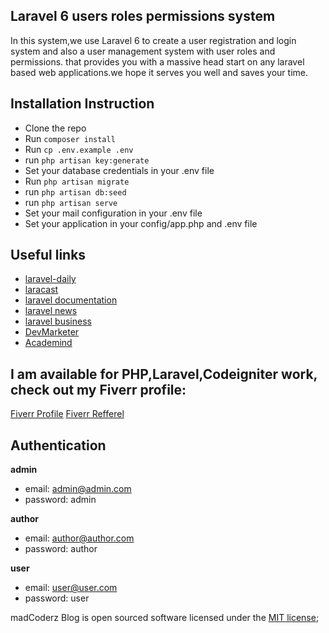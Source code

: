 ## Laravel 6 users roles permissions system

In this system,we use Laravel 6 to create a user registration and login system and also a user management system with user roles and permissions. that provides you with a massive head start on any laravel based web applications.we hope it serves you well and saves your time.

##  Installation Instruction

* Clone the repo
* Run `composer install`
* Run `cp .env.example .env`
* run `php artisan key:generate`
* Set your database credentials in your .env file
* Run `php artisan migrate`
* run `php artisan db:seed`
* run `php artisan serve`
* Set your mail configuration in your .env file
* Set your application  in your config/app.php and .env file

## Useful links

* [laravel-daily](https://laraveldaily.com/)
* [laracast](https://laracasts.com/)
* [laravel documentation](https://laravel.com/)
* [laravel news](https://laravel-news.com/)
* [laravel business](https://www.youtube.com/channel/UCTuplgOBi6tJIlesIboymGA)
* [DevMarketer](https://www.youtube.com/channel/UC6kwT7-jjZHHF1s7vCfg2CA)
* [Academind](https://www.youtube.com/channel/UCSJbGtTlrDami-tDGPUV9-w)

## I am available for PHP,Laravel,Codeigniter work, check out my Fiverr profile:

[Fiverr Profile](https://www.fiverr.com/nawjesh?up_rollout=true)
[Fiverr Refferel](http://www.fiverr.com/s2/0e44853c56)

## Authentication
**admin**
* email: admin@admin.com
* password: admin

**author**
* email: author@author.com
* password: author

**user**
* email: user@user.com
* password: user

madCoderz Blog is open sourced software licensed under the [MIT license](https://opensourse.org/licenses/MIT);